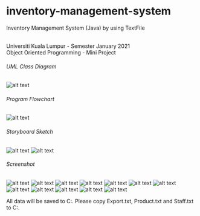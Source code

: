 # inventory-management-system
Inventory Management System (Java)
by using TextFile

<br> Universiti Kuala Lumpur - Semester January 2021 <br>
Object Oriented Programming - Mini Project <br>

###### UML Class Diagram
![alt text](https://i.imgur.com/8dGUWoc.png)

###### Program Flowchart
![alt text](https://i.imgur.com/hgVL0Kc.png)

###### Storyboard Sketch
![alt text](https://i.imgur.com/OlWYUJw.png)
![alt text](https://i.imgur.com/ysrATRy.png)

###### Screenshot
![alt text](https://i.imgur.com/FnpaAk6.jpg)
![alt text](https://i.imgur.com/mLMN6KJ.jpg)
![alt text](https://i.imgur.com/IVRvRpI.jpg)
![alt text](https://i.imgur.com/NLG613H.jpg)
![alt text](https://i.imgur.com/4rirl2m.jpg)
![alt text](https://i.imgur.com/SeetiET.jpg)
![alt text](https://i.imgur.com/SeetiET.jpg)
![alt text](https://i.imgur.com/WLg4U4Y.png)
![alt text](https://i.imgur.com/uYJSA8E.jpg)
![alt text](https://i.imgur.com/4zyUoUk.png)
![alt text](https://i.imgur.com/Rx5x8vL.png)
![alt text](https://i.imgur.com/iKLXWB8.png)

All data will be saved to C:\.
Please copy Export.txt, Product.txt and Staff.txt to C:\.
